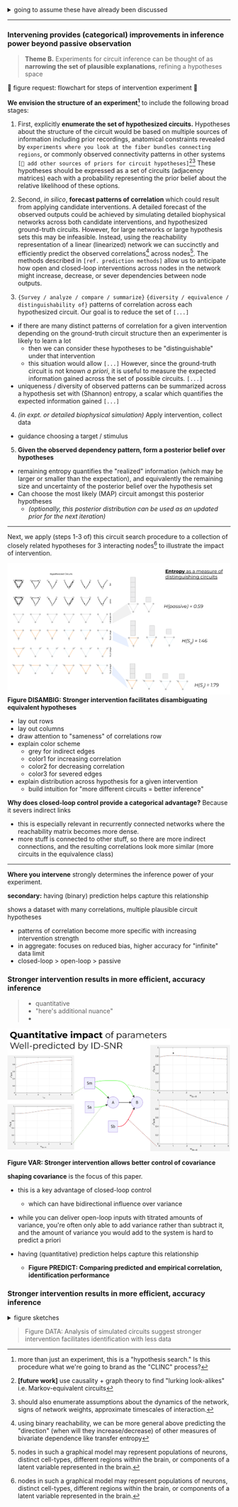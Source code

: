 <details><summary>going to assume these have already been discussed</summary>

- predicting correlation
- measuring dependence
- markov equivalence
</details>

[^node_repr]: nodes in such a graphical model may represent populations of neurons, distinct cell-types, different regions within the brain, or components of a latent variable represented in the brain.

---

### Intervening provides (categorical) improvements in inference power beyond passive observation

> **Theme B.** Experiments for circuit inference can be thought of as **narrowing the set of plausible explanations**, refining a hypotheses space

🚧 figure request: flowchart for steps of intervention experiment 🚧

[^more_expt]: more than just an experiment, this is a "hypothesis search." Is this procedure what we're going to brand as the "CLINC" process?
 
**We envision the structure of an experiment[^more_expt]** to include the following broad stages:

1. First, explicitly **enumerate the set of hypothesized circuits.** Hypotheses about the structure of the circuit would be based on multiple sources of information including prior recordings, anatomical constraints revealed by `experiments where you look at the fiber bundles connecting regions`, or commonly observed connectivity patterns in other systems `[🚧 add other sources of priors for circuit hypotheses]`[^bonus_causal][^more_assumptions] These hypotheses should be expressed as a set of circuits (adjacency matrices) each with a probability representing the prior belief about the relative likelihood of these options.


2. Second, *in silico*, **forecast patterns of correlation** which could result from applying candidate interventions.
A detailed forecast of the observed outputs could be achieved by simulating detailed biophysical networks across both candidate interventions, and hypothesized ground-truth circuits. However, for large networks or large hypothesis sets this may be infeasible. Instead, using the reachability representation of a linear (linearized) network we can succinctly and efficiently predict the observed correlations[^bivar_pred] across nodes[^node_repr]. The methods described in `[ref. prediction methods]` allow us to anticipate how open and closed-loop interventions across nodes in the network might increase, decrease, or sever dependencies between node outputs.

[^bivar_pred]: using binary reachability, we can be more general above predicting the "direction" (when will they increase/decrease) of other measures of bivariate dependence like transfer entropy

3. `{Survey / analyze / compare / summarize}` `{diversity / equivalence /  distinguishability of}` patterns of correlation across each hypothesized circuit.
Our goal is to reduce the set of `[...]`
- if there are many distinct patterns of correlation for a given intervention depending on the ground-truth circuit structure then an experimenter is likely to learn a lot
  - then we can consider these hypotheses to be "distinguishable" under that intervention
  - this situation would allow `[...]`
However, since the ground-truth circuit is not known *a priori*, it is useful to measure the expected information gained across the set of possible circuits. `[...]`
- uniqueness / diversity of observed patterns can be summarized across a hypothesis set with (Shannon) entropy, a scalar which quantifies the expected information gained `[...]`

4. *(in expt. or detailed biophysical simulation)* Apply intervention, collect data
- guidance choosing a target / stimulus


5. **Given the observed dependency pattern, form a posterior belief over hypotheses**
  - remaining entropy quantifies the "realized" information (which may be larger or smaller than the expectation), and equivalently the remaining size and uncertainty of the posterior belief over the hypothesis set
  - Can choose the most likely (MAP) circuit amongst this posterior hypotheses
    - *(optionally, this posterior distribution can be used as an updated prior for the next iteration)*

----
Next, we apply (steps 1-3 of) this circuit search procedure to a collection of closely related hypotheses for 3 interacting nodes[^node_repr] to illustrate the impact of intervention. 

![](../figures/misc_figure_sketches/circuit_intervention_entropy_mockup.png)
**Figure DISAMBIG: Stronger intervention facilitates disambiguating equivalent hypotheses**
- lay out rows
- lay out columns 
- draw attention to "sameness" of correlations row
- explain color scheme
  - grey for indirect edges 
  - color1 for increasing correlation
  - color2 for decreasing correlation 
  - color3 for severed edges
- explain distribution across hypothesis for a given intervention
  - build intuition for "more different circuits = better inference"




**Why does closed-loop control provide a categorical advantage?** Because it severs indirect links
- this is especially relevant in recurrently connected networks where the reachability matrix becomes more dense.
- more stuff is connected to other stuff, so there are more indirect connections, and the resulting correlations look more similar (more circuits in the equivalence class)


---

**Where you intervene** strongly determines the inference power of your experiment.

**secondary:** having (binary) prediction helps capture this relationship

shows a dataset with many correlations, multiple plausible circuit hypotheses 
  - patterns of correlation become more specific with increasing intervention strength 
- in aggregate: focuses on reduced bias, higher accuracy for "infinite" data limit
- closed-loop > open-loop > passive 

### Stronger intervention results in more efficient, accuracy inference 
> - quantitative
> - "here's additional nuance"
> - 
<!-- Figure DATA: Analysis of simulated circuits suggest stronger intervention facilitates identification with less data  -->

![](../figures/misc_figure_sketches/quant_r2_prediction_common.png)

**Figure VAR: Stronger intervention allows better control of covariance**

**shaping covariance** is the focus of this paper.
  - this is a key advantage of closed-loop control
    - which can have bidirectional influence over variance
    
- while you can deliver open-loop inputs with titrated amounts of variance, you're often only able to add variance rather than subtract it, and the amount of variance you would add to the system is hard to predict a priori


- having (quantitative) prediction helps capture this relationship
  - **Figure PREDICT: Comparing predicted and empirical correlation, identification performance**


### Stronger intervention results in more efficient, accuracy inference 
<details><summary> figure sketches </summary>

![](../figures/misc_figure_sketches/idtxl_eg_datareq_passive_open_loop.png) 
![](../figures/literature_figs/spike_field_shanechi_crop.png)
</details>

> Figure DATA: Analysis of simulated circuits suggest stronger intervention facilitates identification with less data 




[^bonus_causal]: **[future work]** use causality + graph theory to find "lurking look-alikes" i.e. Markov-equivalent circuits
[^more_assumptions]: should also enumerate assumptions about the dynamics of the network, signs of network weights, approximate timescales of interaction.